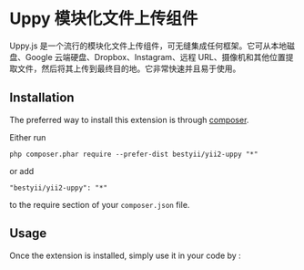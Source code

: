 Uppy 模块化文件上传组件
=============
Uppy.js 是一个流行的模块化文件上传组件，可无缝集成任何框架。它可从本地磁盘、Google 云端硬盘、Dropbox、Instagram、远程 URL、摄像机和其他位置提取文件，然后将其上传到最终目的地。它非常快速并且易于使用。

Installation
------------

The preferred way to install this extension is through [composer](http://getcomposer.org/download/).

Either run

```
php composer.phar require --prefer-dist bestyii/yii2-uppy "*"
```

or add

```
"bestyii/yii2-uppy": "*"
```

to the require section of your `composer.json` file.


Usage
-----

Once the extension is installed, simply use it in your code by  :

